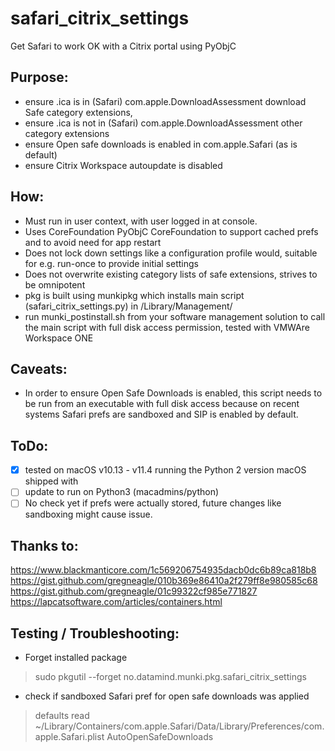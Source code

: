 # safari_citrix_settings
Get Safari to work OK with a Citrix portal using PyObjC

## Purpose:
* ensure .ica is in (Safari) com.apple.DownloadAssessment download Safe category extensions,
* ensure .ica is not in (Safari) com.apple.DownloadAssessment other category extensions
* ensure Open safe downloads is enabled in com.apple.Safari (as is default)
* ensure Citrix Workspace autoupdate is disabled


## How:
* Must run in user context, with user logged in at console.
* Uses CoreFoundation PyObjC CoreFoundation to support cached prefs and to avoid need for app restart
* Does not lock down settings like a configuration profile would, suitable for e.g. run-once to provide initial settings
* Does not overwrite existing category lists of safe extensions, strives to be omnipotent
* pkg is built using munkipkg which installs main script (safari_citrix_settings.py) in /Library/Management/
* run munki_postinstall.sh from your software management solution to call the main script with full disk access permission, tested with VMWAre Workspace ONE 

## Caveats:
* In order to ensure Open Safe Downloads is enabled, this script needs to be run from an executable with full disk access because on recent systems Safari prefs are sandboxed and SIP is enabled by default.

## ToDo:
- [x] tested on macOS v10.13 - v11.4 running the Python 2 version macOS shipped with
- [ ] update to run on Python3 (macadmins/python)
- [ ] No check yet if prefs were actually stored, future changes like sandboxing might cause issue.

## Thanks to:
https://www.blackmanticore.com/1c569206754935dacb0dc6b89ca818b8
https://gist.github.com/gregneagle/010b369e86410a2f279ff8e980585c68
https://gist.github.com/gregneagle/01c99322cf985e771827
https://lapcatsoftware.com/articles/containers.html


## Testing / Troubleshooting:
* Forget installed package
> sudo pkgutil --forget no.datamind.munki.pkg.safari_citrix_settings
* check if sandboxed Safari pref for open safe downloads was applied
> defaults read ~/Library/Containers/com.apple.Safari/Data/Library/Preferences/com.apple.Safari.plist AutoOpenSafeDownloads